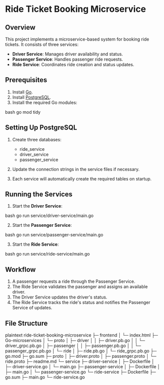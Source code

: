 # Ride Ticket Booking Microservice

## Overview

This project implements a microservice-based system for booking ride tickets. It consists of three services:

- **Driver Service**: Manages driver availability and status.
- **Passenger Service**: Handles passenger ride requests.
- **Ride Service**: Coordinates ride creation and status updates.

## Prerequisites

1. Install [Go](https://golang.org/dl/).
2. Install [PostgreSQL](https://www.postgresql.org/download/).
3. Install the required Go modules:

   
bash
   go mod tidy


## Setting Up PostgreSQL

1. Create three databases:

   - ride_service
   - driver_service
   - passenger_service

2. Update the connection strings in the service files if necessary.

3. Each service will automatically create the required tables on startup.

## Running the Services

1. Start the **Driver Service**:

   
bash
   go run service/driver-service/main.go


2. Start the **Passenger Service**:

   
bash
   go run service/passenger-service/main.go


3. Start the **Ride Service**:

   
bash
   go run service/ride-service/main.go


## Workflow

1. A passenger requests a ride through the Passenger Service.
2. The Ride Service validates the passenger and assigns an available driver.
3. The Driver Service updates the driver's status.
4. The Ride Service tracks the ride's status and notifies the Passenger Service of updates.

## File Structure

plaintext
ride-ticket-booking-microservice
├─ frontend
│  └─ index.html
├─ Go-microservices
│  └─ proto
│     ├─ driver
│     │  ├─ driver.pb.go
│     │  └─ driver_grpc.pb.go
│     ├─ passenger
│     │  ├─ passenger.pb.go
│     │  └─ passenger_grpc.pb.go
│     └─ ride
│        ├─ ride.pb.go
│        └─ ride_grpc.pb.go
├─ go.mod
├─ go.sum
├─ proto
│  ├─ driver.proto
│  ├─ passenger.proto
│  └─ ride.proto
├─ readme.md
└─ service
   ├─ driver-service
   │  ├─ Dockerfile
   │  ├─ driver-service.go
   │  └─ main.go
   ├─ passenger-service
   │  ├─ Dockerfile
   │  ├─ main.go
   │  └─ passenger-service.go
   └─ ride-service
      ├─ Dockerfile
      ├─ go.sum
      ├─ main.go
      └─ ride-service.go
      